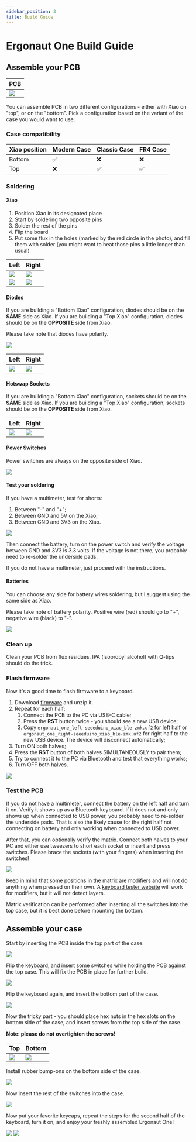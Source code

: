 ```yaml
---
sidebar_position: 3
title: Build Guide
---
```


# Ergonaut One Build Guide


## Assemble your PCB

| PCB                                 |
| ----------------------------------- |
| ![](/img/one_build_guide/pcb/0.jpg) |

You can assemble PCB in two different configurations - either with Xiao on "top", or on the "bottom". Pick a configuration based on the variant of the case you would want to use.

### Case compatibility

| Xiao position | Modern Case | Classic Case | FR4 Case |
| ------------- | ----------- | ------------ | -------- |
| Bottom        | ✅           | ❌            | ❌        |
| Top           | ❌           | ✅            | ✅        |

### Soldering

#### Xiao

1. Position Xiao in its designated place
2. Start by soldering two opposite pins
3. Solder the rest of the pins
4. Flip the board
5. Put some flux in the holes (marked by the red circle in the photo), and fill them with solder (you might want to heat those pins a little longer than usual)

| Left                                  | Right                                 |
| ------------------------------------- | ------------------------------------- |
| ![](/img/one_build_guide/pcb/1_l.jpg) | ![](/img/one_build_guide/pcb/1_r.jpg) |
| ![](/img/one_build_guide/pcb/2_l.jpg) | ![](/img/one_build_guide/pcb/2_r.jpg) |

#### Diodes

If you are building a "Bottom Xiao" configuration, diodes should be on the **SAME** side as Xiao.
If you are building a "Top Xiao" configuration, diodes should be on the **OPPOSITE** side from Xiao.

Please take note that diodes have polarity.

![](/img/one_build_guide/pcb/diode.png)

| Left                                  | Right                                 |
| ------------------------------------- | ------------------------------------- |
| ![](/img/one_build_guide/pcb/3_l.jpg) | ![](/img/one_build_guide/pcb/3_r.jpg) |

#### Hotswap Sockets

If you are building a "Bottom Xiao" configuration, sockets should be on the **SAME** side as Xiao.
If you are building a "Top Xiao" configuration, sockets should be on the **OPPOSITE** side from Xiao.

| Left                                  | Right                                 |
| ------------------------------------- | ------------------------------------- |
| ![](/img/one_build_guide/pcb/4_l.jpg) | ![](/img/one_build_guide/pcb/4_r.jpg) |

#### Power Switches

Power switches are always on the opposite side of Xiao.

![](/img/one_build_guide/pcb/5.jpg)

#### Test your soldering

If you have a multimeter, test for shorts:

1. Between "-" and "+";
2. Between GND and 5V on the Xiao;
3. Between GND and 3V3 on the Xiao.

![](/img/one_build_guide/pcb/pins.jpg)

Then connect the battery, turn on the power switch and verify the voltage between GND and 3V3 is 3.3 volts.
If the voltage is not there, you probably need to re-solder the underside pads.

If you do not have a multimeter, just proceed with the instructions.

#### Batteries

You can choose any side for battery wires soldering, but I suggest using the same side as Xiao.

Please take note of battery polarity. Positive wire (red) should go to "+", negative wire (black) to "-".

![](/img/one_build_guide/pcb/6.jpg)

### Clean up

Clean your PCB from flux residues. IPA (isopropyl alcohol) with Q-tips should do the trick.

### Flash firmware

Now it's a good time to flash firmware to a keyboard.

1. Download [firmware](https://github.com/ergonautkb/one-zmk-config/releases/latest/download/ergonaut_one_firmware.zip) and unzip it.
2. Repeat for each half:
   1. Connect the PCB to the PC via USB-C cable;
   2. Press the **RST** button twice - you should see a new USB device;
   3. Copy `ergonaut_one_left-seeeduino_xiao_ble-zmk.uf2` for left half or `ergonaut_one_right-seeeduino_xiao_ble-zmk.uf2` for right half to the new USB device. The device will disconnect automatically;
3. Turn ON both halves;
4. Press the **RST** button of both halves SIMULTANEOUSLY to pair them;
5. Try to connect it to the PC via Bluetooth and test that everything works;
6. Turn OFF both halves.

![](/img/one_build_guide/pcb/7.jpg)

### Test the PCB

If you do not have a multimeter, connect the battery on the left half and turn it on.
Verify it shows up as a Bluetooth keyboard.
If it does not and only shows up when connected to USB power, you probably need to re-solder the underside pads.
That is also the likely cause for the right half not connecting on battery and only working when connected to USB power.

After that, you can optionally verify the matrix.
Connect both halves to your PC and either use tweezers to short each socket or insert and press switches.
Please brace the sockets (with your fingers) when inserting the switches!

![](/img/one_build_guide/pcb/tweezers.jpg)

Keep in mind that some positions in the matrix are modifiers and will not do anything when pressed on their own.
A [keyboard tester website](https://www.keyboardtester.com) will work for modifiers, but it will not detect layers.

Matrix verification can be performed after inserting all the switches into the top case, but it is best done before mounting the bottom.

## Assemble your case

Start by inserting the PCB inside the top part of the case.

![](/img/one_build_guide/case/1.jpg)

Flip the keyboard, and insert some switches while holding the PCB against the top case. This will fix the PCB in place for further build.

![](/img/one_build_guide/case/2.jpg)

Flip the keyboard again, and insert the bottom part of the case.

![](/img/one_build_guide/case/3.jpg)

Now the tricky part - you should place hex nuts in the hex slots on the bottom side of the case, and insert screws from the top side of the case.

**Note: please do not overtighten the screws!**

| Top                                  | Bottom                               |
| ------------------------------------ | ------------------------------------ |
| ![](/img/one_build_guide/case/4.jpg) | ![](/img/one_build_guide/case/5.jpg) |

Install rubber bump-ons on the bottom side of the case.

![](/img/one_build_guide/case/7.jpg)

Now insert the rest of the switches into the case.

![](/img/one_build_guide/case/6.jpg)

Now put your favorite keycaps, repeat the steps for the second half of the keyboard, turn it on, and enjoy your freshly assembled Ergonaut One!

![](/img/one_build_guide/case/8.jpg)
![](/img/one_build_guide/case/9.jpg)
